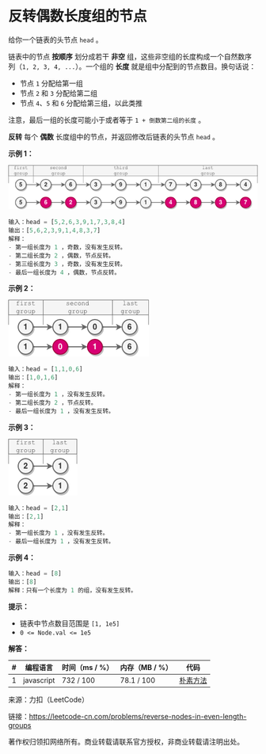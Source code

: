 # 反转偶数长度组的节点

给你一个链表的头节点 `head` 。

链表中的节点 **按顺序** 划分成若干 **非空** 组，这些非空组的长度构成一个自然数序列（`1, 2, 3, 4, ...`）。一个组的 **长度** 就是组中分配到的节点数目。换句话说：

- 节点 `1` 分配给第一组
- 节点 `2` 和 `3` 分配给第二组
- 节点 `4`、`5` 和 `6` 分配给第三组，以此类推

注意，最后一组的长度可能小于或者等于 `1 + 倒数第二组的长度` 。

**反转** 每个 **偶数** 长度组中的节点，并返回修改后链表的头节点 `head` 。

**示例 1：**

![示例1](./eg1.png)

``` javascript
输入：head = [5,2,6,3,9,1,7,3,8,4]
输出：[5,6,2,3,9,1,4,8,3,7]
解释：
- 第一组长度为 1 ，奇数，没有发生反转。
- 第二组长度为 2 ，偶数，节点反转。
- 第三组长度为 3 ，奇数，没有发生反转。
- 最后一组长度为 4 ，偶数，节点反转。
```

**示例 2：**

![示例2](./eg2.png)

``` javascript
输入：head = [1,1,0,6]
输出：[1,0,1,6]
解释：
- 第一组长度为 1 ，没有发生反转。
- 第二组长度为 2 ，节点反转。
- 最后一组长度为 1 ，没有发生反转。
```

**示例 3：**

![示例3](./eg3.png)

``` javascript
输入：head = [2,1]
输出：[2,1]
解释：
- 第一组长度为 1 ，没有发生反转。
- 最后一组长度为 1 ，没有发生反转。
```

**示例 4：**

``` javascript
输入：head = [8]
输出：[8]
解释：只有一个长度为 1 的组，没有发生反转。
```

**提示：**

- 链表中节点数目范围是 `[1, 1e5]`
- `0 <= Node.val <= 1e5`

**解答：**

**#**|**编程语言**|**时间（ms / %）**|**内存（MB / %）**|**代码**
--|--|--|--|--
1|javascript|732 / 100|78.1 / 100|[朴素方法](./javascript/ac_v1.js)

来源：力扣（LeetCode）

链接：https://leetcode-cn.com/problems/reverse-nodes-in-even-length-groups

著作权归领扣网络所有。商业转载请联系官方授权，非商业转载请注明出处。

